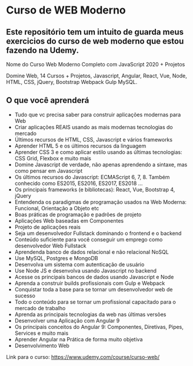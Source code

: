 # Curso de WEB Moderno


## Este repositório tem um intuito de guarda meus exercicios do curso de web moderno que estou fazendo na Udemy.

Nome do Curso Web Moderno Completo com JavaScript 2020 + Projetos

Domine Web, 14 Cursos + Projetos, Javascript, Angular, React, Vue, 
Node, HTML, CSS, jQuery, Bootstrap Webpack Gulp MySQL.



## O que você aprenderá
 - Tudo que vc precisa saber para construir aplicações modernas para Web
 - Criar aplicações REAIS usando as mais modernas tecnologias do mercado
 - Últimos recursos de HTML, CSS, Javascript e vários frameworks
 - Aprender HTML 5 e os últimos recursos da linguagem
 - Aprender CSS 3 e como aplicar estilo usando as últimas tecnologias: CSS Grid, Flexbox e muito mais
 - Domine Javascript de verdade, não apenas aprendendo a sintaxe, mas como pensar em Javascript
 - Os últimos recursos do Javascript: ECMAScript 6, 7, 8. Também conhecido como ES2015, ES2016, ES2017, ES2018 ...
 - Os principais frameworks (e bibliotecas): React, Vue, Bootstrap 4, jQuery
 - Entendenda os paradigmas de programação usados na Web Moderna: Funcional, Orientação a Objeto etc
 - Boas práticas de programação e padrões de projeto
 - Aplicações Web baseadas em Componentes
 - Projeto de aplicações reais
 - Seja um desenvolvedor Fullstack dominando o frontend e o backend
 - Conteúdo suficiente para você conseguir um emprego como desenvolvedor Web Fullstack
 - Aprendenda banco de dados relacional e não relacional NoSQL
 - Use MySQL, Postgres e MongoDB
 - Desenvolva um sistema com autenticação de usuário
 - Use Node JS e desenvolva usando Javascript no backend
 - Acesse os principais bancos de dados usando Javascript e Node
 - Aprenda a construir builds profissionais com Gulp e Webpack
 - Conquistar toda a base para se tornar um desenvolvedor web de sucesso
 - Todo o conteúdo para se tornar um profissional capacitado para o mercado de trabalho
 - Aprenda as principais tecnologias da web nas últimas versões
 - Desenvolver uma Aplicação com Angular 9
 - Os principais conceitos do Angular 9: Componentes, Diretivas, Pipes, Services e muito mais
 - Aprender Angular na Prática de forma muito objetiva
 - Desenvolvimento Web

Link para o curso: https://www.udemy.com/course/curso-web/
